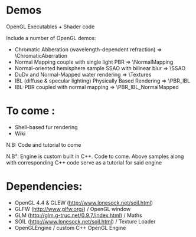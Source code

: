 # Demos
OpenGL Executables + Shader code

Include a number of OpenGL demos:
* Chromatic Abberation (wavelength-dependent refraction)   =>   \ChromaticAberration
* Normal Mapping couple with single light PBR   =>   \NormalMapping
* Normal-oriented hemisphere sample SSAO with bilinear blur   =>   \SSAO
* DuDv and Normal-Mapped water rendering   =>   \Textures
* IBL (diffuse & specular lighting) Physically Based Rendering   =>   \PBR_IBL 
* IBL-PBR coupled with normal mapping => \PBR_IBL_NormalMapped

# To come :
* Shell-based fur rendering
* Wiki


N.B: Code and tutorial to come

N.B²: Engine is custom built in C++. Code to come. Above samples along with corresponding C++ code serve as a tutorial for said engine

# Dependencies:
* OpenGL 4.4 & GLEW (http://www.lonesock.net/soil.html)
* GLFW (http://www.glfw.org/) / OpenGL window
* GLM (http://glm.g-truc.net/0.9.7/index.html) / Maths
* SOIL (http://www.lonesock.net/soil.html) / Texture Loader
* OpenGLEngine / custom C++ OpenGL Engine
